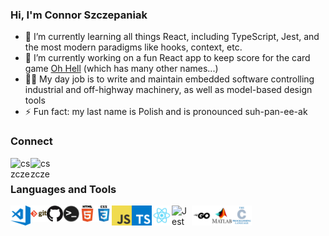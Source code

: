 ### Hi, I'm Connor Szczepaniak

- 🌱 I’m currently learning all things React, including TypeScript, Jest, and the most modern paradigms like hooks, context, etc.
- 🔭 I’m currently working on a fun React app to keep score for the card game [Oh Hell](https://www.pagat.com/exact/ohhell.html) (which has many other names...)
- 👷‍♂️ My day job is to write and maintain embedded software controlling industrial and off-highway machinery, as well as model-based design tools
- ⚡ Fun fact: my last name is Polish and is pronounced suh-pan-ee-ak


### Connect
[<img align="left" alt="cszczepaniak@gmail.com" height="32" width="32" src="https://unpkg.com/simple-icons@v3/icons/gmail.svg" />](mailto:cszczepaniak@gmail.com)
[<img align="left" alt="cszczepaniak : LinkedIn" height="32" width="32" src="https://unpkg.com/simple-icons@v3/icons/linkedin.svg" />](https://www.linkedin.com/in/connor-szczepaniak-6894b063/)
<br />


### Languages and Tools
<img align="left" alt="JavaScript" width="32px" src="https://raw.githubusercontent.com/github/explore/80688e429a7d4ef2fca1e82350fe8e3517d3494d/topics/visual-studio-code/visual-studio-code.png" />
<img align="left" alt="Git" width="26px" src="https://raw.githubusercontent.com/github/explore/80688e429a7d4ef2fca1e82350fe8e3517d3494d/topics/git/git.png" />
<img align="left" alt="GitHub" width="26px" src="https://raw.githubusercontent.com/github/explore/78df643247d429f6cc873026c0622819ad797942/topics/github/github.png" />
<img align="left" alt="Terminal" width="26px" src="https://raw.githubusercontent.com/github/explore/80688e429a7d4ef2fca1e82350fe8e3517d3494d/topics/terminal/terminal.png" />
<img align="left" alt="HTML5" width="26px" src="https://raw.githubusercontent.com/github/explore/80688e429a7d4ef2fca1e82350fe8e3517d3494d/topics/html/html.png" />
<img align="left" alt="CSS3" width="26px" src="https://raw.githubusercontent.com/github/explore/80688e429a7d4ef2fca1e82350fe8e3517d3494d/topics/css/css.png" />
<img align="left" alt="JavaScript" width="32px" src="https://raw.githubusercontent.com/github/explore/80688e429a7d4ef2fca1e82350fe8e3517d3494d/topics/javascript/javascript.png" />
<img align="left" alt="TypeScript" width="32px" src="https://raw.githubusercontent.com/github/explore/80688e429a7d4ef2fca1e82350fe8e3517d3494d/topics/typescript/typescript.png" />
<img align="left" alt="React" width="32px" src="https://raw.githubusercontent.com/github/explore/80688e429a7d4ef2fca1e82350fe8e3517d3494d/topics/react/react.png" />
<img align="left" alt="Jest" width="32px" src="https://seeklogo.com/images/J/jest-logo-F9901EBBF7-seeklogo.com.png" />
<img align="left" alt="Go" width="32px" src="https://raw.githubusercontent.com/github/explore/80688e429a7d4ef2fca1e82350fe8e3517d3494d/topics/go/go.png" />
<img align="left" alt="MATLAB" width="32px" src="https://raw.githubusercontent.com/github/explore/80688e429a7d4ef2fca1e82350fe8e3517d3494d/topics/matlab/matlab.png" />
<img align="left" alt="C" width="32px" src="https://raw.githubusercontent.com/github/explore/80688e429a7d4ef2fca1e82350fe8e3517d3494d/topics/c/c.png" />


